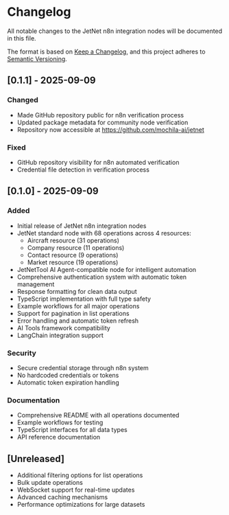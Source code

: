 # Changelog

All notable changes to the JetNet n8n integration nodes will be documented in this file.

The format is based on [Keep a Changelog](https://keepachangelog.com/en/1.0.0/),
and this project adheres to [Semantic Versioning](https://semver.org/spec/v2.0.0.html).

## [0.1.1] - 2025-09-09

### Changed
- Made GitHub repository public for n8n verification process
- Updated package metadata for community node verification
- Repository now accessible at https://github.com/mochila-ai/jetnet

### Fixed
- GitHub repository visibility for n8n automated verification
- Credential file detection in verification process

## [0.1.0] - 2025-09-09

### Added
- Initial release of JetNet n8n integration nodes
- JetNet standard node with 68 operations across 4 resources:
  - Aircraft resource (31 operations)
  - Company resource (11 operations)
  - Contact resource (9 operations)
  - Market resource (19 operations)
- JetNetTool AI Agent-compatible node for intelligent automation
- Comprehensive authentication system with automatic token management
- Response formatting for clean data output
- TypeScript implementation with full type safety
- Example workflows for all major operations
- Support for pagination in list operations
- Error handling and automatic token refresh
- AI Tools framework compatibility
- LangChain integration support

### Security
- Secure credential storage through n8n system
- No hardcoded credentials or tokens
- Automatic token expiration handling

### Documentation
- Comprehensive README with all operations documented
- Example workflows for testing
- TypeScript interfaces for all data types
- API reference documentation

## [Unreleased]
- Additional filtering options for list operations
- Bulk update operations
- WebSocket support for real-time updates
- Advanced caching mechanisms
- Performance optimizations for large datasets